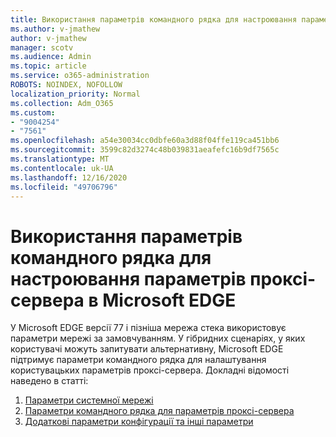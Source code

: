 ```yaml
---
title: Використання параметрів командного рядка для настроювання параметрів проксі-сервера в Microsoft EDGE
ms.author: v-jmathew
author: v-jmathew
manager: scotv
ms.audience: Admin
ms.topic: article
ms.service: o365-administration
ROBOTS: NOINDEX, NOFOLLOW
localization_priority: Normal
ms.collection: Adm_O365
ms.custom:
- "9004254"
- "7561"
ms.openlocfilehash: a54e30034cc0dbfe60a3d88f04ffe119ca451bb6
ms.sourcegitcommit: 3599c82d3274c48b039831aeafefc16b9df7565c
ms.translationtype: MT
ms.contentlocale: uk-UA
ms.lasthandoff: 12/16/2020
ms.locfileid: "49706796"
---
```

# <a name="use-command-line-options-to-configure-proxy-settings-in-microsoft-edge"></a>Використання параметрів командного рядка для настроювання параметрів проксі-сервера в Microsoft EDGE

У Microsoft EDGE версії 77 і пізніша мережа стека використовує параметри мережі за замовчуванням. У гібридних сценаріях, у яких користувачі можуть запитувати альтернативну, Microsoft EDGE підтримує параметри командного рядка для налаштування користувацьких параметрів проксі-сервера. Докладні відомості наведено в статті:

1. [Параметри системної мережі](https://go.microsoft.com/fwlink/?linkid=2133962)
2. [Параметри командного рядка для параметрів проксі-сервера](https://go.microsoft.com/fwlink/?linkid=2134292)
3. [Додаткові параметри конфігурації та інші параметри](https://go.microsoft.com/fwlink/?linkid=2134293)
